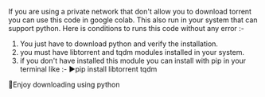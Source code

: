 If you are using a private network that don't allow you to download torrent you can use this code in google colab. This also run in your system that can support python.
Here is conditions to runs this code without any error :-
  1. You just have to download python and verify the installation.
  2. you must have libtorrent and tqdm modules installed in your system.
  3. if you don't have installed this module you can install with pip in your terminal like :- ▶️pip install libtorrent tqdm


🥳Enjoy downloading using python 
